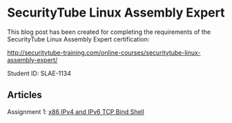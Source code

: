 # SecurityTube Linux Assembly Expert

This blog post has been created for completing the requirements of the SecurityTube Linux Assembly Expert certification:

http://securitytube-training.com/online-courses/securitytube-linux-assembly-expert/

Student ID: SLAE-1134

## Articles

Assignment 1: [x86 IPv4 and IPv6 TCP Bind Shell](https://deceiveyour.team/2018/08/19/tcp-ipv4-ipv6-and-dual-stack-bind-shell/)
